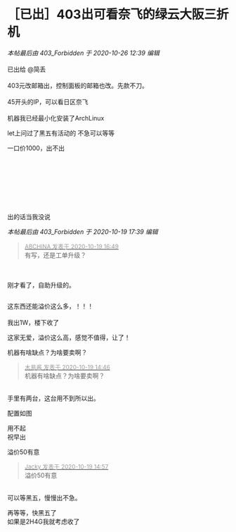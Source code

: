 # ［已出］403出可看奈飞的绿云大阪三折机


<i class="pstatus"> 本帖最后由 403_Forbidden 于 2020-10-26 12:39 编辑 </i><br />
<br />
已出给 @简丢<br />
<br />
403元改邮箱出，控制面板的邮箱也改。先款不刀。<br />
<img id="aimg_aB2Yr" onclick="zoom(this, this.src, 0, 0, 0)" class="zoom" src="https://gejiba.com/view.php/200581be10dbb476dc073028ad12f2cd.png" onmouseover="img_onmouseoverfunc(this)" onload="thumbImg(this)" border="0" alt="" /><br />
<br />
45开头的IP，可以看日区奈飞<br />
<img id="aimg_x6j8W" onclick="zoom(this, this.src, 0, 0, 0)" class="zoom" src="https://gejiba.com/view.php/8487a9c17389a0d9c72f2290a862b5d7.png" onmouseover="img_onmouseoverfunc(this)" onload="thumbImg(this)" border="0" alt="" /><br />
<br />
机器我已经最小化安装了ArchLinux<br />
<img id="aimg_hr73o" onclick="zoom(this, this.src, 0, 0, 0)" class="zoom" src="https://gejiba.com/view.php/51dd21dbfca8512b5a9dc041d271fb13.png" onmouseover="img_onmouseoverfunc(this)" onload="thumbImg(this)" border="0" alt="" />

let上问过了黑五有活动的 不急可以等等

一口价1000，出不出<br />
<br />
<br />
<br />
<br />
<br />
<br />
<br />
<br />
出的话当我没说

<i class="pstatus"> 本帖最后由 403_Forbidden 于 2020-10-19 17:39 编辑 </i><br />
<div class="quote"><blockquote><font size="2"><a href="https://www.hostloc.com/forum.php?mod=redirect&amp;goto=findpost&amp;pid=9322123&amp;ptid=755993" target="_blank"><font color="#999999">ABCHINA 发表于 2020-10-19 16:49</font></a></font><br />
有写，还是工单升级？</blockquote></div><br />
<br />
刚才看了，自助升级的。<br />
<img id="aimg_wmsM0" onclick="zoom(this, this.src, 0, 0, 0)" class="zoom" src="https://gejiba.com/view.php/c4cd0c4946aef676861a612485bc61e3.png" onmouseover="img_onmouseoverfunc(this)" onload="thumbImg(this)" border="0" alt="" />

<img id="aimg_KQUcc" onclick="zoom(this, this.src, 0, 0, 0)" class="zoom" src="https://i.loli.net/2020/10/25/xJNQ1t2qlVzfUrL.png" onmouseover="img_onmouseoverfunc(this)" onload="thumbImg(this)" border="0" alt="" /><img id="aimg_FFsz8" onclick="zoom(this, this.src, 0, 0, 0)" class="zoom" src="https://cdn.jsdelivr.net/gh/hishis/forum-master/public/images/patch.gif" onmouseover="img_onmouseoverfunc(this)" onload="thumbImg(this)" border="0" alt="" />

这东西还能溢价这么多，！！！<br />
<br />
我出1W，楼下收了

这家无爱，溢价这么高，感觉不值得，让了！<img src="static/image/smiley/default/lol.gif" smilieid="12" border="0" alt="" />

机器有啥缺点？为啥要卖啊？<img id="aimg_D7co6" onclick="zoom(this, this.src, 0, 0, 0)" class="zoom" src="https://cdn.jsdelivr.net/gh/hishis/forum-master/public/images/patch.gif" onmouseover="img_onmouseoverfunc(this)" onload="thumbImg(this)" border="0" alt="" />

<div class="quote"><blockquote><font size="2"><a href="https://www.hostloc.com/forum.php?mod=redirect&amp;goto=findpost&amp;pid=9321638&amp;ptid=755993" target="_blank"><font color="#999999">木易酱 发表于 2020-10-19 14:46</font></a></font><br />
机器有啥缺点？为啥要卖啊？</blockquote></div><br />
手里有两台，这台用不到所以出。

配置如图<img id="aimg_MWEvO" onclick="zoom(this, this.src, 0, 0, 0)" class="zoom" src="https://gejiba.com/view.php/78e338dafc9f6d9512e4ae1fbf2441dc.png" onmouseover="img_onmouseoverfunc(this)" onload="thumbImg(this)" border="0" alt="" />

用不起<br />
祝早出

溢价50有意

<div class="quote"><blockquote><font size="2"><a href="https://www.hostloc.com/forum.php?mod=redirect&amp;goto=findpost&amp;pid=9321699&amp;ptid=755993" target="_blank"><font color="#999999">Jacky 发表于 2020-10-19 14:57</font></a></font><br />
溢价50有意</blockquote></div><br />
可以等黑五，慢慢出不急。<img src="static/image/smiley/default/lol.gif" smilieid="12" border="0" alt="" />

再等等，快黑五了<img src="static/image/smiley/default/lol.gif" smilieid="12" border="0" alt="" /><br />
如果是2H4G我就考虑收了
